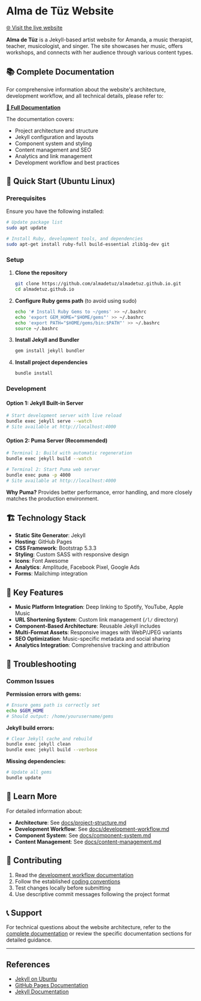 # Alma de Tüz Website

[🌐 Visit the live website](https://www.almadetuz.com)

**Alma de Tüz** is a Jekyll-based artist website for Amanda, a music therapist, teacher, musicologist, and singer. The site showcases her music, offers workshops, and connects with her audience through various content types.

## 📚 Complete Documentation

For comprehensive information about the website's architecture, development workflow, and all technical details, please refer to:

**[📖 Full Documentation](docs/README.md)**

The documentation covers:
- Project architecture and structure
- Jekyll configuration and layouts
- Component system and styling
- Content management and SEO
- Analytics and link management
- Development workflow and best practices

## 🚀 Quick Start (Ubuntu Linux)

### Prerequisites

Ensure you have the following installed:
```bash
# Update package list
sudo apt update

# Install Ruby, development tools, and dependencies
sudo apt-get install ruby-full build-essential zlib1g-dev git
```

### Setup

1. **Clone the repository**
   ```bash
   git clone https://github.com/almadetuz/almadetuz.github.io.git
   cd almadetuz.github.io
   ```

2. **Configure Ruby gems path** (to avoid using sudo)
   ```bash
   echo '# Install Ruby Gems to ~/gems' >> ~/.bashrc
   echo 'export GEM_HOME="$HOME/gems"' >> ~/.bashrc
   echo 'export PATH="$HOME/gems/bin:$PATH"' >> ~/.bashrc
   source ~/.bashrc
   ```

3. **Install Jekyll and Bundler**
   ```bash
   gem install jekyll bundler
   ```

4. **Install project dependencies**
   ```bash
   bundle install
   ```

### Development

#### Option 1: Jekyll Built-in Server
```bash
# Start development server with live reload
bundle exec jekyll serve --watch
# Site available at http://localhost:4000
```

#### Option 2: Puma Server (Recommended)
```bash
# Terminal 1: Build with automatic regeneration
bundle exec jekyll build --watch

# Terminal 2: Start Puma web server
bundle exec puma -p 4000
# Site available at http://localhost:4000
```

**Why Puma?** Provides better performance, error handling, and more closely matches the production environment.

## 🏗️ Technology Stack

- **Static Site Generator**: Jekyll
- **Hosting**: GitHub Pages
- **CSS Framework**: Bootstrap 5.3.3
- **Styling**: Custom SASS with responsive design
- **Icons**: Font Awesome
- **Analytics**: Amplitude, Facebook Pixel, Google Ads
- **Forms**: Mailchimp integration

## 📁 Key Features

- **Music Platform Integration**: Deep linking to Spotify, YouTube, Apple Music
- **URL Shortening System**: Custom link management (`/l/` directory)
- **Component-Based Architecture**: Reusable Jekyll includes
- **Multi-Format Assets**: Responsive images with WebP/JPEG variants
- **SEO Optimization**: Music-specific metadata and social sharing
- **Analytics Integration**: Comprehensive tracking and attribution

## 🔧 Troubleshooting

### Common Issues

**Permission errors with gems:**
```bash
# Ensure gems path is correctly set
echo $GEM_HOME
# Should output: /home/yourusername/gems
```

**Jekyll build errors:**
```bash
# Clear Jekyll cache and rebuild
bundle exec jekyll clean
bundle exec jekyll build --verbose
```

**Missing dependencies:**
```bash
# Update all gems
bundle update
```

## 📖 Learn More

For detailed information about:
- **Architecture**: See [docs/project-structure.md](docs/project-structure.md)
- **Development Workflow**: See [docs/development-workflow.md](docs/development-workflow.md)
- **Component System**: See [docs/component-system.md](docs/component-system.md)
- **Content Management**: See [docs/content-management.md](docs/content-management.md)

## 🤝 Contributing

1. Read the [development workflow documentation](docs/development-workflow.md)
2. Follow the established [coding conventions](docs/development-workflow.md#code-organization)
3. Test changes locally before submitting
4. Use descriptive commit messages following the project format

## 📞 Support

For technical questions about the website architecture, refer to the [complete documentation](docs/README.md) or review the specific documentation sections for detailed guidance.

---

## References

- [Jekyll on Ubuntu](https://jekyllrb.com/docs/installation/ubuntu/)
- [GitHub Pages Documentation](https://docs.github.com/en/pages)
- [Jekyll Documentation](https://jekyllrb.com/docs/)
